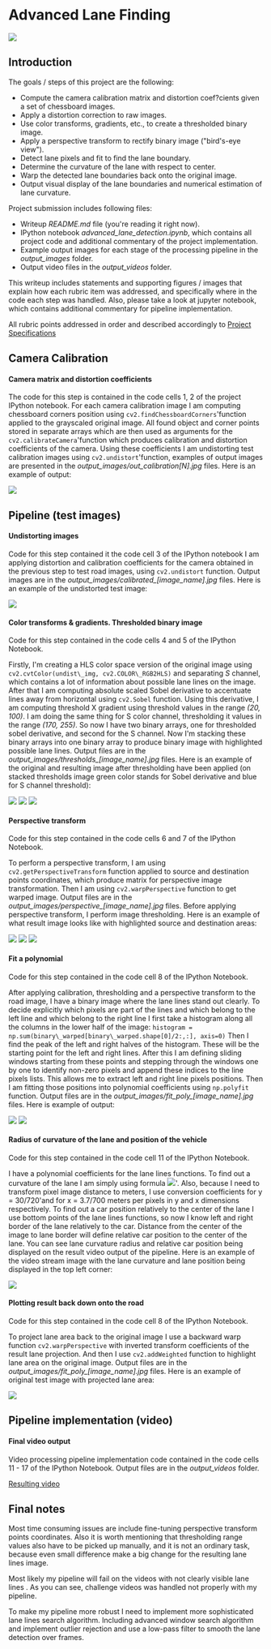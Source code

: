 # Advanced Lane Finding

![](images/image13.png)

## Introduction

The goals / steps of this project are the following:

* Compute the camera calibration matrix and distortion coef?cients given a set of chessboard images.
* Apply a distortion correction to raw images.
* Use color transforms, gradients, etc., to create a thresholded binary image.
* Apply a perspective transform to rectify binary image ("bird's-eye view").
* Detect lane pixels and fit to find the lane boundary.
* Determine the curvature of the lane with respect to center.
* Warp the detected lane boundaries back onto the original image.
* Output visual display of the lane boundaries and numerical estimation of lane curvature.

Project submission includes following files:

* Writeup _README.md_ file (you're reading it right now).
* IPython notebook _advanced\_lane\_detection.ipynb_, which contains all project code and additional commentary of the project implementation.
* Example output images for each stage of the processing pipeline in the _output\_images_ folder.
* Output video files in the _output\_videos_ folder.

This writeup includes statements and supporting figures / images that explain how each rubric item was addressed, and specifically where in the code each step was handled. Also, please take a look at jupyter notebook, which contains additional commentary for pipeline implementation.

All rubric points addressed in order and described accordingly to [Project Specifications](https://review.udacity.com/#!/rubrics/571/view)

## Camera Calibration
#### Camera matrix and distortion coefficients
The code for this step is contained in the code cells 1, 2 of the project IPython notebook.
For each camera calibration image I am computing chessboard corners position using `cv2.findChessboardCorners`'function applied to the grayscaled original image. All found object and corner points stored in separate arrays which are then used as arguments for the `cv2.calibrateCamera`'function which produces calibration and distortion coefficients of the camera. Using these coefficients I am undistorting test calibration images using `cv2.undistort`'function, examples of output images are presented in the _output\_images/out\_calibration[N].jpg_ files.
Here is an example of output:

![](images/image08.png)

## Pipeline (test images)
#### Undistorting images
Code for this step contained it the code cell 3 of the IPython notebook
I am applying distortion and calibration coefficients for the camera obtained in the previous step  to test road images, using `cv2.undistort` function. Output images are in the _output\_images/calibrated\_[image\_name].jpg_ files.
Here is an example of the undistorted test image:

![](images/image10.png)

#### Color transforms & gradients. Thresholded binary image

Code for this step contained in the code cells 4 and 5 of the IPython Notebook.

Firstly, I'm creating a HLS color space version of the original image using `cv2.cvtColor(undist\_img, cv2.COLOR\_RGB2HLS)` and separating *S* channel, which contains a lot of information about possible lane lines on the image. After that I am computing absolute scaled Sobel derivative to accentuate lines away from horizontal using `cv2.Sobel` function. Using this derivative, I am computing threshold X gradient using threshold values in the range _(20, 100)_. I am doing the same thing for S color channel, thresholding it values in the range _(170, 255)_. So now I have two binary arrays, one for thresholded sobel derivative, and second for the S channel. Now I'm stacking these binary arrays into one binary array to produce binary image with highlighted possible lane lines. Output files are in the _output\_images/thresholds\_[image\_name].jpg_ files.
Here is an example of the original and resulting image after thresholding have been applied (on stacked thresholds image green color stands for Sobel derivative and blue for S channel threshold):

![](images/image09.png)
![](images/image12.png)
![](images/image06.png)

#### Perspective transform

Code for this step contained in the code cells 6 and 7 of the IPython Notebook.

To perform a perspective transform, I am using `cv2.getPerspectiveTransform` function applied to source and destination points coordinates, which produce matrix for perspective image transformation. Then I am using `cv2.warpPerspective` function to get warped image. Output files are in the _output\_images/perspective\_[image\_name].jpg_ files.
Before applying perspective transform, I perform image thresholding. Here is an example of what result image looks like with highlighted source and destination areas:

![](images/image14.png)
![](images/image01.png)
![](images/image11.png)

#### Fit a polynomial

Code for this step contained in the code cell 8 of the IPython Notebook.

After applying calibration, thresholding and a perspective transform to the road image, I have a binary image where the lane lines stand out clearly. To decide explicitly which pixels are part of the lines and which belong to the left line and which belong to the right line I first take a histogram along all the columns in the lower half of the image: `histogram = np.sum(binary\_warped[binary\_warped.shape[0]/2:,:], axis=0)` Then I find the peak of the left and right halves of the histogram. These will be the starting point for the left and right lines. After this I am defining sliding windows starting from these points and stepping through the windows one by one to identify non-zero pixels and append these indices to the line pixels lists. This allows me to extract left and right line pixels positions. Then I am fitting those positions into polynomial coefficients using `np.polyfit` function.
Output files are in the _output\_images/fit\_poly\_[image\_name].jpg_ files.
Here is example of output:

![](images/image15.png)
![](images/image03.png)



#### Radius of curvature of the lane and position of the vehicle

Code for this step contained in the code cell 11 of the IPython Notebook.

I have a polynomial coefficients for the lane lines functions. To find out a curvature of the lane I am simply using formula ![](images/image07.png)'. Also, because I need to transform pixel image distance to meters, I use conversion coefficients for <span class="c13">y = 30/720'and for <span class="c13">x = 3.7/700 meters per pixels in y and x dimensions respectively.
To find out a car position relatively to the center of the lane I use bottom points of the lane lines functions, so now I know left and right border of the lane relatively to the car. Distance from the center of the image to lane border will define relative car position to the center of the lane. You can see lane curvature radius and relative car position being displayed on the result video output of the pipeline. Here is an example of the video stream image with the lane curvature and lane position being displayed in the top left corner:

![](images/image00.png)

#### Plotting result back down onto the road

Code for this step contained in the code cell 8 of the IPython Notebook.

To project lane area back to the original image I use a backward warp function `cv2.warpPerspective` with inverted transform coefficients of the result lane projection. And then I use `cv2.addWeighted` function to highlight lane area on the original image.
Output files are in the _output\_images/fit\_poly\_[image\_name].jpg_ files.
Here is an example of original test image with projected lane area:

![](images/image02.png)

## Pipeline implementation (video)

#### Final video output

Video processing pipeline implementation code contained in the code cells 11 - 17 of the IPython Notebook.
Output files are in the _output\_videos_ folder.

[Resulting video](./output_videos/project_video_result.mp4)

## Final notes

Most time consuming issues are include fine-tuning perspective transform points coordinates. Also it is worth mentioning that thresholding range values also have to be picked up manually, and it is not an ordinary task, because even small difference make a big change for the resulting lane lines image.

Most likely my pipeline will fail on the videos with not clearly visible lane lines . As you can see, challenge videos was handled not properly with my pipeline.

To make my pipeline more robust I need to implement more sophisticated lane lines search algorithm. Including advanced window search algorithm and implement outlier rejection and use a low-pass filter to smooth the lane detection over frames.
